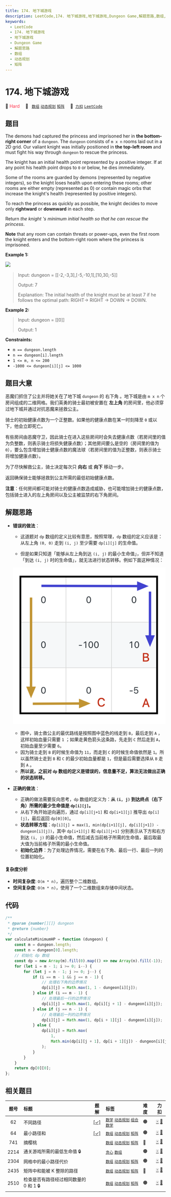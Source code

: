 ```yaml
---
title: 174. 地下城游戏
description: LeetCode,174. 地下城游戏,地下城游戏,Dungeon Game,解题思路,数组,动态规划,矩阵
keywords:
  - LeetCode
  - 174. 地下城游戏
  - 地下城游戏
  - Dungeon Game
  - 解题思路
  - 数组
  - 动态规划
  - 矩阵
---
```


# 174. 地下城游戏

🔴 <font color=#ff334b>Hard</font>&emsp; 🔖&ensp; [`数组`](/tag/array.md) [`动态规划`](/tag/dynamic-programming.md) [`矩阵`](/tag/matrix.md)&emsp; 🔗&ensp;[`力扣`](https://leetcode.cn/problems/dungeon-game) [`LeetCode`](https://leetcode.com/problems/dungeon-game)

## 题目

The demons had captured the princess and imprisoned her in **the bottom-right
corner** of a `dungeon`. The `dungeon` consists of `m x n` rooms laid out in a
2D grid. Our valiant knight was initially positioned in **the top-left room**
and must fight his way through `dungeon` to rescue the princess.

The knight has an initial health point represented by a positive integer. If
at any point his health point drops to `0` or below, he dies immediately.

Some of the rooms are guarded by demons (represented by negative integers), so
the knight loses health upon entering these rooms; other rooms are either
empty (represented as 0) or contain magic orbs that increase the knight's
health (represented by positive integers).

To reach the princess as quickly as possible, the knight decides to move only
**rightward** or **downward** in each step.

Return _the knight 's minimum initial health so that he can rescue the
princess_.

**Note** that any room can contain threats or power-ups, even the first room
the knight enters and the bottom-right room where the princess is imprisoned.

**Example 1:**

![](https://assets.leetcode.com/uploads/2021/03/13/dungeon-grid-1.jpg)

> Input: dungeon = [[-2,-3,3],[-5,-10,1],[10,30,-5]]
>
> Output: 7
>
> Explanation: The initial health of the knight must be at least 7 if he follows the optimal path: RIGHT-> RIGHT -> DOWN -> DOWN.

**Example 2:**

> Input: dungeon = [[0]]
>
> Output: 1

**Constraints:**

- `m == dungeon.length`
- `n == dungeon[i].length`
- `1 <= m, n <= 200`
- `-1000 <= dungeon[i][j] <= 1000`

## 题目大意

恶魔们抓住了公主并将她关在了地下城 `dungeon` 的 右下角 。地下城是由 `m x n` 个房间组成的二维网格。我们英勇的骑士最初被安置在 **左上角** 的房间里，他必须穿过地下城并通过对抗恶魔来拯救公主。

骑士的初始健康点数为一个正整数。如果他的健康点数在某一时刻降至 `0` 或以下，他会立即死亡。

有些房间由恶魔守卫，因此骑士在进入这些房间时会失去健康点数（若房间里的值为负整数，则表示骑士将损失健康点数）；其他房间要么是空的（房间里的值为 `0`），要么包含增加骑士健康点数的魔法球（若房间里的值为正整数，则表示骑士将增加健康点数）。

为了尽快解救公主，骑士决定每次只 **向右** 或 **向下** 移动一步。

返回确保骑士能够拯救到公主所需的最低初始健康点数。

**注意**：任何房间都可能对骑士的健康点数造成威胁，也可能增加骑士的健康点数，包括骑士进入的左上角房间以及公主被监禁的右下角房间。

## 解题思路

- **错误的做法**：

  - 这道题对 `dp` 数组的定义比较有意思，按照常理，`dp` 数组的定义应该是：从左上角 `(0, 0)` 走到 `(i, j)` 至少需要 `dp[i][j]` 的生命值。

  - 但是如果只知道「能够从左上角到达 `(i, j)` 的最小生命值」，但并不知道「到达 `(i, j)` 时的生命值」，就无法进行状态转移。例如下面这种情况：

  ![](../image/174.png)

  - 图中，骑士救公主的最优路线是按照图中蓝色的线走到 `B`，最后走到 `A` ，这样初始血量只需要 `1` ；如果走黄色箭头这条路，先走到 `C` 然后走到 `A`，初始血量至少需要 `6`。
  - 因为骑士走到 `B` 的时候生命值为 `11`，而走到 `C` 的时候生命值依然是 `1`。所以虽然骑士走到 `B` 和 `C` 的最少初始血量都是 `1`，但是最后需要选择从 `B` 走到 `A` 。
  - **所以说，之前对 `dp` 数组的定义是错误的，信息量不足，算法无法做出正确的状态转移。**

- **正确的做法**：

  - 正确的做法需要反向思考，`dp` 数组的定义为：**从 `(i, j)` 到达终点（右下角）所需的最少生命值是 `dp[i][j]`。**
  - 从右下角开始逆向遍历，通过 `dp[i][j+1]` 和 `dp[i+1][j]` 推导出 `dp[i][j]`，最后返回 `dp[0][0]`。
  - **状态转移方程**：`dp[i][j] = max(1, min(dp[i+1][j], dp[i][j+1]) - dungeon[i][j])`，其中 `dp[i+1][j]` 和 `dp[i][j+1]` 分别表示从下方和右方到达 `(i, j)` 的最小生命值，然后减去当前格子所需的生命值，最后取最大值为当前格子所需的最小生命值。
  - **初始化边界**：为了处理边界情况，需要在右下角、最后一行、最后一列的位置初始化。

#### 复杂度分析

- **时间复杂度**: `O(m * n)`，遍历整个二维数组。
- **空间复杂度**: `O(m * n)`，使用了一个二维数组来存储中间状态。

## 代码

```javascript
/**
 * @param {number[][]} dungeon
 * @return {number}
 */
var calculateMinimumHP = function (dungeon) {
	const m = dungeon.length;
	const n = dungeon[0].length;
	// 初始化 dp 数组
	const dp = new Array(m).fill(0).map(() => new Array(n).fill(-1));
	for (let i = m - 1; i >= 0; i--) {
		for (let j = n - 1; j >= 0; j--) {
			if (i == m - 1 && j == n - 1) {
				// 处理右下角的边界情况
				dp[i][j] = Math.max(1, 1 - dungeon[i][j]);
			} else if (i == m - 1) {
				// 处理最后一行的边界情况
				dp[i][j] = Math.max(1, dp[i][j + 1] - dungeon[i][j]);
			} else if (j == n - 1) {
				// 处理最后一列的边界情况
				dp[i][j] = Math.max(1, dp[i + 1][j] - dungeon[i][j]);
			} else {
				dp[i][j] = Math.max(
					1,
					Math.min(dp[i][j + 1], dp[i + 1][j]) - dungeon[i][j]
				);
			}
		}
	}
	return dp[0][0];
};
```

## 相关题目

<!-- prettier-ignore -->
| 题号 | 标题 | 题解 | 标签 | 难度 | 力扣 |
| :------: | :------ | :------: | :------ | :------ | :------: |
| 62 | 不同路径 | [[✓]](/problem/0062.md) |  [`数学`](/tag/math.md) [`动态规划`](/tag/dynamic-programming.md) [`组合数学`](/tag/combinatorics.md) | 🟠 | [🀄️](https://leetcode.cn/problems/unique-paths) [🔗](https://leetcode.com/problems/unique-paths) |
| 64 | 最小路径和 | [[✓]](/problem/0064.md) |  [`数组`](/tag/array.md) [`动态规划`](/tag/dynamic-programming.md) [`矩阵`](/tag/matrix.md) | 🟠 | [🀄️](https://leetcode.cn/problems/minimum-path-sum) [🔗](https://leetcode.com/problems/minimum-path-sum) |
| 741 | 摘樱桃 |  |  [`数组`](/tag/array.md) [`动态规划`](/tag/dynamic-programming.md) [`矩阵`](/tag/matrix.md) | 🔴 | [🀄️](https://leetcode.cn/problems/cherry-pickup) [🔗](https://leetcode.com/problems/cherry-pickup) |
| 2214 | 通关游戏所需的最低生命值 🔒 |  |  [`贪心`](/tag/greedy.md) [`数组`](/tag/array.md) | 🟠 | [🀄️](https://leetcode.cn/problems/minimum-health-to-beat-game) [🔗](https://leetcode.com/problems/minimum-health-to-beat-game) |
| 2304 | 网格中的最小路径代价 |  |  [`数组`](/tag/array.md) [`动态规划`](/tag/dynamic-programming.md) [`矩阵`](/tag/matrix.md) | 🟠 | [🀄️](https://leetcode.cn/problems/minimum-path-cost-in-a-grid) [🔗](https://leetcode.com/problems/minimum-path-cost-in-a-grid) |
| 2435 | 矩阵中和能被 K 整除的路径 |  |  [`数组`](/tag/array.md) [`动态规划`](/tag/dynamic-programming.md) [`矩阵`](/tag/matrix.md) | 🔴 | [🀄️](https://leetcode.cn/problems/paths-in-matrix-whose-sum-is-divisible-by-k) [🔗](https://leetcode.com/problems/paths-in-matrix-whose-sum-is-divisible-by-k) |
| 2510 | 检查是否有路径经过相同数量的 0 和 1 🔒 |  |  [`数组`](/tag/array.md) [`动态规划`](/tag/dynamic-programming.md) [`矩阵`](/tag/matrix.md) | 🟠 | [🀄️](https://leetcode.cn/problems/check-if-there-is-a-path-with-equal-number-of-0s-and-1s) [🔗](https://leetcode.com/problems/check-if-there-is-a-path-with-equal-number-of-0s-and-1s) |